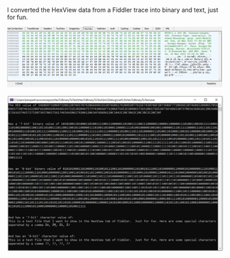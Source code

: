 I converted the HexView data from a Fiddler trace into binary and text, just for fun.

![Fiddler HexView](HEXTOBINARYTOTEXT001.PNG)

![Converted HexView](HEXTOBINARYTOTEXT003.PNG)
